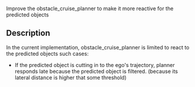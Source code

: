 Improve the obstacle_cruise_planner to make it more reactive for the predicted objects

## Description

In the current implementation, obstacle_cruise_planner is limited to react to the predicted objects such cases:

- If the predicted object is cutting in to the ego's trajectory, planner responds late because the predicted object is
  filtered. (because its lateral distance is higher that some threshold)